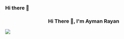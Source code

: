 ### Hi there 👋

<h3 align="center">
    Hi There 👋, I'm Ayman Rayan
</h3>
<img align="center" src="https://readme-typing-svg.herokuapp.com/?lines=Full%20Stack%20.Net%20Developer">

<!--
**AymanRayan/AymanRayan** is a ✨ _special_ ✨ repository because its `README.md` (this file) appears on your GitHub profile.

Here are some ideas to get you started:

- 🔭 I’m currently working on ...
- 🌱 I’m currently learning ...
- 👯 I’m looking to collaborate on ...
- 🤔 I’m looking for help with ...
- 💬 Ask me about ...
- 📫 How to reach me: ...
- 😄 Pronouns: ...
- ⚡ Fun fact: ...
-->
